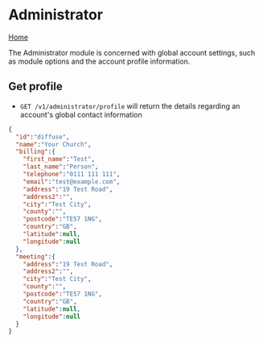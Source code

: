 # Administrator

[Home](https://github.com/ChurchSuite/churchsuite-api)

The Administrator module is concerned with global account settings, such as module options and the account profile information.

## Get profile

* `GET /v1/administrator/profile` will return the details regarding an account's global contact information

```json
{
  "id":"diffuse",
  "name":"Your Church",
  "billing":{
    "first_name":"Test",
    "last_name":"Person",
    "telephone":"0111 111 111",
    "email":"test@example.com",
    "address":"19 Test Road",
    "address2":"",
    "city":"Test City",
    "county":"",
    "postcode":"TE57 1NG",
    "country":"GB",
    "latitude":null,
    "longitude":null
  },
  "meeting":{
    "address":"19 Test Road",
    "address2":"",
    "city":"Test City",
    "county":"",
    "postcode":"TE57 1NG",
    "country":"GB",
    "latitude":null,
    "longitude":null
  }
}
```

